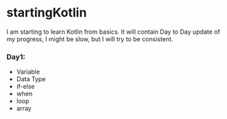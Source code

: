 # startingKotlin
  I am starting to learn Kotlin from basics. It will contain Day to Day update of my progress, I might be slow, but I will try to be consistent.

### Day1:
  - Variable
  - Data Type
  - if-else
  - when
  - loop
  - array   
